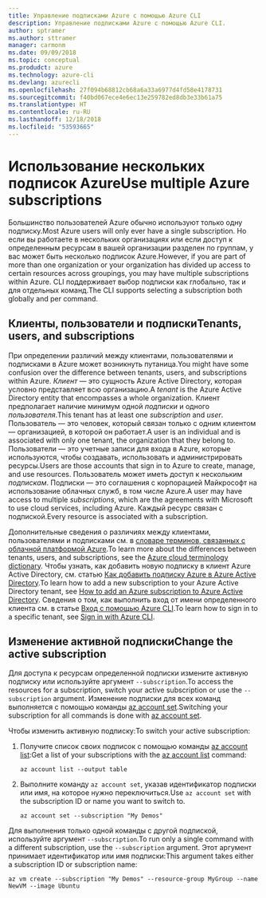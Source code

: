 ```yaml
---
title: Управление подписками Azure с помощью Azure CLI
description: Управление подписками Azure с помощью Azure CLI.
author: sptramer
ms.author: sttramer
manager: carmonm
ms.date: 09/09/2018
ms.topic: conceptual
ms.produdct: azure
ms.technology: azure-cli
ms.devlang: azurecli
ms.openlocfilehash: 27f094b68812cb68a6a33a6977d4fd58e4178731
ms.sourcegitcommit: f40bd067ece4e6ec13e259782ed8db3e33b61a75
ms.translationtype: HT
ms.contentlocale: ru-RU
ms.lasthandoff: 12/18/2018
ms.locfileid: "53593665"
---
```

# <a name="use-multiple-azure-subscriptions"></a><span data-ttu-id="bb916-103">Использование нескольких подписок Azure</span><span class="sxs-lookup"><span data-stu-id="bb916-103">Use multiple Azure subscriptions</span></span>

<span data-ttu-id="bb916-104">Большинство пользователей Azure обычно используют только одну подписку.</span><span class="sxs-lookup"><span data-stu-id="bb916-104">Most Azure users will only ever have a single subscription.</span></span> <span data-ttu-id="bb916-105">Но если вы работаете в нескольких организациях или если доступ к определенным ресурсам в вашей организации разделен по группам, у вас может быть несколько подписок Azure.</span><span class="sxs-lookup"><span data-stu-id="bb916-105">However, if you are part of more than one organization or your organization has divided up access to certain resources across groupings, you may have multiple subscriptions within Azure.</span></span> <span data-ttu-id="bb916-106">CLI поддерживает выбор подписки как глобально, так и для отдельных команд.</span><span class="sxs-lookup"><span data-stu-id="bb916-106">The CLI supports selecting a subscription both globally and per command.</span></span>

## <a name="tenants-users-and-subscriptions"></a><span data-ttu-id="bb916-107">Клиенты, пользователи и подписки</span><span class="sxs-lookup"><span data-stu-id="bb916-107">Tenants, users, and subscriptions</span></span>

<span data-ttu-id="bb916-108">При определении различий между клиентами, пользователями и подписками в Azure может возникнуть путаница.</span><span class="sxs-lookup"><span data-stu-id="bb916-108">You might have some confusion over the difference between tenants, users, and subscriptions within Azure.</span></span> <span data-ttu-id="bb916-109">_Клиент_ — это сущность Azure Active Directory, которая условно представляет всю организацию.</span><span class="sxs-lookup"><span data-stu-id="bb916-109">A _tenant_ is the Azure Active Directory entity that encompasses a whole organization.</span></span> <span data-ttu-id="bb916-110">Клиент предполагает наличие минимум одной _подписки_ и одного _пользователя_.</span><span class="sxs-lookup"><span data-stu-id="bb916-110">This tenant has at least one _subscription_ and _user_.</span></span> <span data-ttu-id="bb916-111">Пользователь — это человек, который связан только с одним клиентом — организацией, в которой он работает.</span><span class="sxs-lookup"><span data-stu-id="bb916-111">A user is an individual and is associated with only one tenant, the organization that they belong to.</span></span> <span data-ttu-id="bb916-112">Пользователи — это учетные записи для входа в Azure, которые используются, чтобы создавать, использовать и администрировать ресурсы.</span><span class="sxs-lookup"><span data-stu-id="bb916-112">Users are those accounts that sign in to Azure to create, manage, and use resources.</span></span>
<span data-ttu-id="bb916-113">Пользователь может иметь доступ к нескольким _подпискам_. Подписки — это соглашения с корпорацией Майкрософт на использование облачных служб, в том числе Azure.</span><span class="sxs-lookup"><span data-stu-id="bb916-113">A user may have access to multiple _subscriptions_, which are the agreements with Microsoft to use cloud services, including Azure.</span></span> <span data-ttu-id="bb916-114">Каждый ресурс связан с подпиской.</span><span class="sxs-lookup"><span data-stu-id="bb916-114">Every resource is associated with a subscription.</span></span>

<span data-ttu-id="bb916-115">Дополнительные сведения о различиях между клиентами, пользователями и подписками см. в [словаре терминов, связанных с облачной платформой Azure](/azure/azure-glossary-cloud-terminology).</span><span class="sxs-lookup"><span data-stu-id="bb916-115">To learn more about the differences between tenants, users, and subscriptions, see the [Azure cloud terminology dictionary](/azure/azure-glossary-cloud-terminology).</span></span>  <span data-ttu-id="bb916-116">Чтобы узнать, как добавить новую подписку в клиент Azure Active Directory, см. статью [Как добавить подписку Azure в Azure Active Directory](/azure/active-directory/active-directory-how-subscriptions-associated-directory).</span><span class="sxs-lookup"><span data-stu-id="bb916-116">To learn how to add a new subscription to your Azure Active Directory tenant, see [How to add an Azure subscription to Azure Active Directory](/azure/active-directory/active-directory-how-subscriptions-associated-directory).</span></span>
<span data-ttu-id="bb916-117">Сведения о том, как выполнить вход от имени определенного клиента см. в статье [Вход с помощью Azure CLI](/cli/azure/authenticate-azure-cli).</span><span class="sxs-lookup"><span data-stu-id="bb916-117">To learn how to sign in to a specific tenant, see [Sign in with Azure CLI](/cli/azure/authenticate-azure-cli).</span></span>

## <a name="change-the-active-subscription"></a><span data-ttu-id="bb916-118">Изменение активной подписки</span><span class="sxs-lookup"><span data-stu-id="bb916-118">Change the active subscription</span></span> 

<span data-ttu-id="bb916-119">Для доступа к ресурсам определенной подписки измените активную подписку или используйте аргумент `--subscription`.</span><span class="sxs-lookup"><span data-stu-id="bb916-119">To access the resources for a subscription, switch your active subscription or use the `--subscription` argument.</span></span> <span data-ttu-id="bb916-120">Изменение подписки для всех команд выполняется с помощью команды [az account set](/cli/azure/account#az-account-set).</span><span class="sxs-lookup"><span data-stu-id="bb916-120">Switching your subscription for all commands is done with [az account set](/cli/azure/account#az-account-set).</span></span>

<span data-ttu-id="bb916-121">Чтобы изменить активную подписку:</span><span class="sxs-lookup"><span data-stu-id="bb916-121">To switch your active subscription:</span></span>

1. <span data-ttu-id="bb916-122">Получите список своих подписок с помощью команды [az account list](/cli/azure/account#az-account-list):</span><span class="sxs-lookup"><span data-stu-id="bb916-122">Get a list of your subscriptions with the [az account list](/cli/azure/account#az-account-list) command:</span></span>

    ```azurecli-interactive
    az account list --output table
    ```
2. <span data-ttu-id="bb916-123">Выполните команду `az account set`, указав идентификатор подписки или имя, на которое нужно переключиться.</span><span class="sxs-lookup"><span data-stu-id="bb916-123">Use `az account set` with the subscription ID or name you want to switch to.</span></span>

    ```azurecli-interactive
    az account set --subscription "My Demos"
    ```

<span data-ttu-id="bb916-124">Для выполнения только одной команды с другой подпиской, используйте аргумент `--subscription`.</span><span class="sxs-lookup"><span data-stu-id="bb916-124">To run only a single command with a different subscription, use the `--subscription` argument.</span></span> <span data-ttu-id="bb916-125">Этот аргумент принимает идентификатор или имя подписки:</span><span class="sxs-lookup"><span data-stu-id="bb916-125">This argument takes either a subscription ID or subscription name:</span></span>

```azurecli-interactive
az vm create --subscription "My Demos" --resource-group MyGroup --name NewVM --image Ubuntu
```
